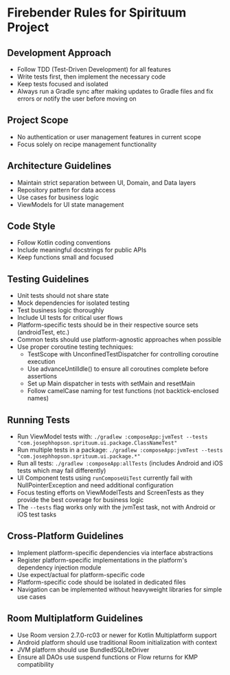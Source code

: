 # Firebender Rules for Spirituum Project

## Development Approach
- Follow TDD (Test-Driven Development) for all features
- Write tests first, then implement the necessary code
- Keep tests focused and isolated
- Always run a Gradle sync after making updates to Gradle files and fix errors or notify the user before moving on

## Project Scope
- No authentication or user management features in current scope
- Focus solely on recipe management functionality

## Architecture Guidelines
- Maintain strict separation between UI, Domain, and Data layers
- Repository pattern for data access
- Use cases for business logic
- ViewModels for UI state management

## Code Style
- Follow Kotlin coding conventions
- Include meaningful docstrings for public APIs
- Keep functions small and focused

## Testing Guidelines
- Unit tests should not share state
- Mock dependencies for isolated testing
- Test business logic thoroughly
- Include UI tests for critical user flows
- Platform-specific tests should be in their respective source sets (androidTest, etc.)
- Common tests should use platform-agnostic approaches when possible
- Use proper coroutine testing techniques:
  - TestScope with UnconfinedTestDispatcher for controlling coroutine execution
  - Use advanceUntilIdle() to ensure all coroutines complete before assertions
  - Set up Main dispatcher in tests with setMain and resetMain
  - Follow camelCase naming for test functions (not backtick-enclosed names)

## Running Tests
- Run ViewModel tests with: `./gradlew :composeApp:jvmTest --tests "com.josephhopson.sprituum.ui.package.ClassNameTest"`
- Run multiple tests in a package: `./gradlew :composeApp:jvmTest --tests "com.josephhopson.sprituum.ui.package.*"`
- Run all tests: `./gradlew :composeApp:allTests` (includes Android and iOS tests which may fail differently)
- UI Component tests using `runComposeUiTest` currently fail with NullPointerException and need additional configuration
- Focus testing efforts on ViewModelTests and ScreenTests as they provide the best coverage for business logic
- The `--tests` flag works only with the jvmTest task, not with Android or iOS test tasks

## Cross-Platform Guidelines
- Implement platform-specific dependencies via interface abstractions
- Register platform-specific implementations in the platform's dependency injection module
- Use expect/actual for platform-specific code
- Platform-specific code should be isolated in dedicated files
- Navigation can be implemented without heavyweight libraries for simple use cases

## Room Multiplatform Guidelines
- Use Room version 2.7.0-rc03 or newer for Kotlin Multiplatform support
- Android platform should use traditional Room initialization with context
- JVM platform should use BundledSQLiteDriver
- Ensure all DAOs use suspend functions or Flow returns for KMP compatibility